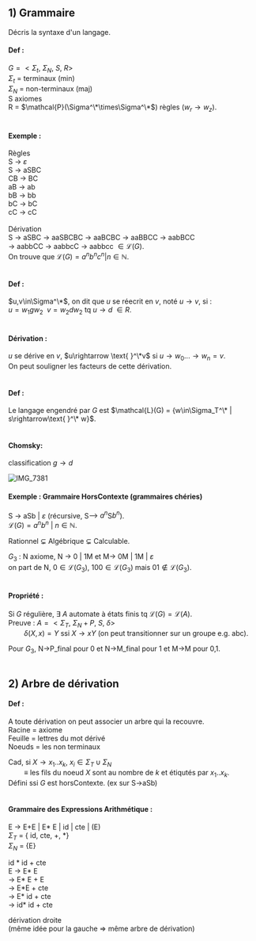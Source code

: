 ## 1) Grammaire
Décris la syntaxe d'un langage.
&nbsp;  

#### Def :
$G = < \Sigma_t,\ \Sigma_N,\ S,\ R>$  
$\Sigma_t$ = terminaux (min)  
$\Sigma_N$ = non-terminaux (maj)  
S axiomes  
R = $\mathcal{P}(\Sigma^\*\times\Sigma^\*$) règles ($w_r\rightarrow w_z$).  
&nbsp;  

#### Exemple :  
Règles  
S &rarr; $\varepsilon$  
S &rarr; aSBC  
CB &rarr; BC   
aB &rarr; ab  
bB &rarr; bb  
bC &rarr; bC  
cC &rarr; cC  
&nbsp;  
Dérivation  
S &rarr; aSBC &rarr; aaSBCBC &rarr; aaBCBC &rarr; aaBBCC &rarr; aabBCC  
&rarr; aabbCC &rarr; aabbcC &rarr; aabbcc $\in\mathcal{L}(G)$.  
On trouve que $\mathcal{L}(G) = {a^nb^nc^n|n\in\mathbb{N}}$.  
&nbsp;  

#### Def :  
$u,v\in\Sigma^\*$, on dit que $u$ se réecrit en $v$, noté $u\rightarrow v$, si :  
$u=w_1 gw_2 \ \ v=w_2dw_2$ tq $u\rightarrow d\ \in R$.  
&nbsp;  

#### Dérivation : 
$u$ se dérive en $v$, $u\rightarrow \text{ }^\*v$ si $u\rightarrow w_0 ... \rightarrow w_n = v$.  
On peut souligner les facteurs de cette dérivation.  
&nbsp;  

#### Def :
Le langage engendré par $G$ est $\mathcal{L}(G) = {w\in\Sigma_T^\* | s\rightarrow\text{ }^\* w}$.  
&nbsp;  

#### Chomsky:   
classification $g\rightarrow d$  

![IMG_7381](https://user-images.githubusercontent.com/48888163/225017370-f5a39ec9-3e9f-44cd-8065-b0409d615270.jpeg)
&nbsp;  

#### Exemple :  Grammaire HorsContexte (grammaires chéries)
S &rarr; aSb | $\varepsilon$ (récursive, S--> $a^n$S$b^n$).  
$\mathcal{L}(G) = { a^n b^n \ | \ n\in\mathbb{N} }$.  
  
Rationnel $\subsetneq$ Algébrique $\subsetneq$ Calculable.  

$G_3$ : N axiome, N &rarr; 0  | 1M  et  M&rarr; 0M | 1M | $\varepsilon$   
on part de N, $0\in\mathcal{L}(G_3)$, $100\in\mathcal{L}(G_3)$ mais $01\notin\mathcal{L}(G_3)$.  
&nbsp;  

#### Propriété :
Si $G$ régulière, $\exists$ $A$ automate à états finis tq $\mathcal{L}(G) = \mathcal{L}(A)$.  
Preuve : $A = <\Sigma_T,\ \Sigma_N + P,\ S,\ \delta>$  
$\qquad \delta(X,x)=Y$ ssi $X\rightarrow xY$ (on peut transitionner sur un groupe e.g. abc).  

Pour $G_3$, N&rarr;P_final pour 0 et N&rarr;M_final pour 1 et M&rarr;M pour 0,1.  
&nbsp;  

## 2) Arbre de dérivation
#### Def : 
A toute dérivation on peut associer un arbre qui la recouvre.  
Racine = axiome  
Feuille = lettres du mot dérivé  
Noeuds = les non terminaux  

Cad, si $X\rightarrow x_1 .. x_k,\ x_i\in\Sigma_T \cup \Sigma_N$  
$\qquad \equiv$ les fils du noeud $X$ sont au nombre de $k$ et étiqutés par $x_1.. x_k$.  
Défini ssi $G$ est horsContexte.  (ex sur S&rarr;aSb)  
&nbsp;  

#### Grammaire des Expressions Arithmétique :  
E &rarr; E+E | E\* E | id | cte | (E)  
$\Sigma_T$ = { id, cte, +, \*}  
$\Sigma_N$ = {E}  

id \* id + cte  
E &rarr; E\* E  
&rarr; E\* E + E  
&rarr; E\*E + cte  
&rarr; E\* id + cte  
&rarr; id\* id + cte  

dérivation droite  
(même idée pour la gauche => même arbre de dérivation)  
&nbsp;  








